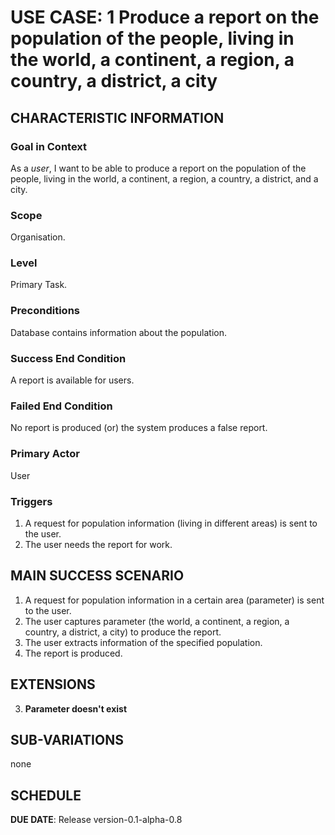 # USE CASE: 1 Produce a report on the population of the people, living in the world, a continent, a region, a country, a district, a city
## CHARACTERISTIC INFORMATION

### Goal in Context

As a *user*, I want to be able to produce a report on the population of the people, living in the world, a continent, a region, a country, a district, and a city.

### Scope

Organisation.

### Level

Primary Task.

### Preconditions

Database contains information about the population.

### Success End Condition

A report is available for users.

### Failed End Condition

No report is produced (or) the system produces a false report.

### Primary Actor

User

### Triggers

1. A request for population information (living in different areas) is sent to the user.
2. The user needs the report for work.

## MAIN SUCCESS SCENARIO

1. A request for population information in a certain area (parameter) is sent to the user.
2. The user captures parameter (the world, a continent, a region, a country, a district, a city) to produce the report.
3. The user extracts information of the specified population.
4. The report is produced.

## EXTENSIONS

3. **Parameter doesn't exist**

## SUB-VARIATIONS

none

## SCHEDULE

**DUE DATE**: Release version-0.1-alpha-0.8